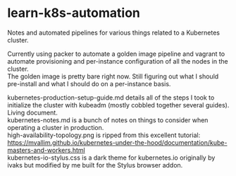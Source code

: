 # learn-k8s-automation

Notes and automated pipelines for various things related to a Kubernetes cluster.

Currently using packer to automate a golden image pipeline and vagrant to automate provisioning and per-instance configuration of all the nodes in the cluster.<br>
The golden image is pretty bare right now. Still figuring out what I should pre-install and what I should do on a per-instance basis.

kubernetes-production-setup-guide.md details all of the steps I took to initialize the cluster with kubeadm (mostly cobbled together several guides). Living document.<br>
kubernetes-notes.md is a bunch of notes on things to consider when operating a cluster in production.<br>
high-availability-topology.png is ripped from this excellent tutorial: https://mvallim.github.io/kubernetes-under-the-hood/documentation/kube-masters-and-workers.html <br>
kubernetes-io-stylus.css is a dark theme for kubernetes.io originally by ivaks but modified by me built for the Stylus browser addon.